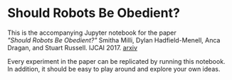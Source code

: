# Should Robots Be Obedient?

This is the accompanying Jupyter notebook for the paper  
*"Should Robots Be Obedient?"* Smitha Milli, Dylan Hadfield-Menell, Anca Dragan, and Stuart Russell. IJCAI 2017. [arxiv](https://arxiv.org/abs/1705.09990)

Every experiment in the paper can be replicated by running this notebook. In addition, it should be easy to play around and explore your own ideas.
